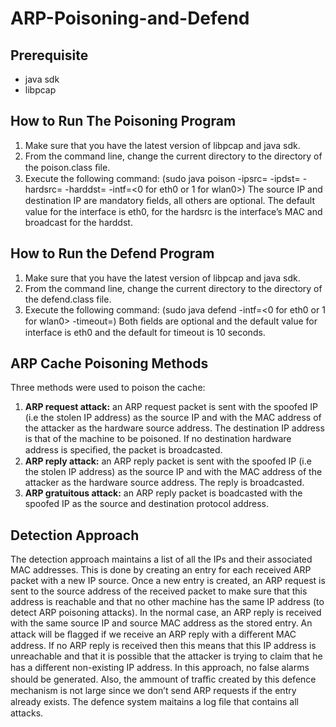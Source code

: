 # ARP-Poisoning-and-Defend

## Prerequisite
* java sdk
* libpcap

## How to Run The Poisoning Program
1. Make sure that you have the latest version of libpcap and java sdk.
2. From the command line, change the current directory to the directory of the poison.class ﬁle.
3. Execute the following command: 
(sudo java poison -ipsrc=<spoofed IP source> -ipdst=<destination IP>
-hardsrc=<source MAC address> -harddst=<destination MAC address> -intf=<0 for eth0 or 1
for wlan0>)
The source IP and destination IP are mandatory ﬁelds, all others are optional.  The
default value for the interface is eth0, for the hardsrc is the interface’s MAC and broadcast for the
harddst.

## How to Run the Defend Program
1. Make sure that you have the latest version of libpcap and java sdk.
2. From the command line, change the current directory to the directory of the defend.class file.
3. Execute the following command: (sudo java defend -intf=<0 for eth0 or 1 for wlan0> -timeout=<timeout
in seconds>) Both ﬁelds are optional and the default value for interface is eth0 and the default for
timeout is 10 seconds.

## ARP Cache Poisoning Methods
Three methods were used to poison the cache:

1. **ARP  request  attack:**  an ARP request packet is sent with the spoofed IP (i.e the stolen IP
address)  as  the  source  IP  and  with  the  MAC  address  of  the  attacker  as  the  hardware  source
address.   The destination IP address is that of the machine to be poisoned.   If no destination
hardware address is speciﬁed, the packet is broadcasted.
2. **ARP reply attack:** an ARP reply packet is sent with the spoofed IP (i.e the stolen IP address)
as the source IP and with the MAC address of the attacker as the hardware source address.  The
reply is broadcasted.
3. **ARP gratuitous attack:** an ARP reply packet is boadcasted with the spoofed IP as the source
and destination protocol address.

## Detection Approach
The detection approach maintains a list of all the IPs and their associated MAC addresses. This is done
by creating an entry for each received ARP packet with a new IP source.  Once a new entry is created,
an ARP request is sent to the source address of the received packet to make sure that this address is
reachable and that no other machine has the same IP address (to detect ARP poisoning attacks).  In
the normal case, an ARP reply is received with the same source IP and source MAC address as the
stored entry. An attack will be ﬂagged if we receive an ARP reply with a diﬀerent MAC address. If no
ARP reply is received then this means that this IP address is unreachable and that it is possible that
the attacker is trying to claim that he has a diﬀerent non-existing IP address. In this approach, no false
alarms should be generated. Also, the ammount of traﬃc created by this defence mechanism is not large
since we don’t send ARP requests if the entry already exists. The defence system maitains a log ﬁle that
contains all attacks.
